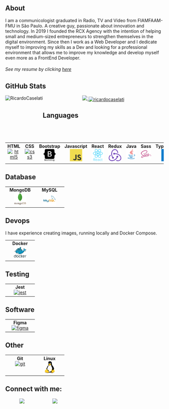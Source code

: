 ## About
<p>I am a communicologist graduated in Radio, TV and Video from FIAMFAAM-FMU in São Paulo. A creative guy, passionate about innovation and technology. In 2019 I founded the RCX Agency with the intention of helping small and medium-sized entrepreneurs to strengthen themselves in the digital environment. Since then I work as a Web Developer and I dedicate myself to improving my skills as a Dev and looking for a professional environment that allows me to improve my knowledge and develop myself even more as a FrontEnd Developer.</p>

<h6>See my resume by clicking <a href="https://gitconnected.com/ricardocaselati/resume">here</a></h6>

##  GitHub Stats
<div align="center">
  <a href="https://github.com/RicardoCaselati">
  <img height="150em"  align="left" src="https://github-readme-stats.vercel.app/api?username=RicardoCaselati&count_private=true&show_icons=true&icon_color=7cbc9a&title_color=23998e" alt="RicardoCaselati" />
  <img height="150em" src="https://github-readme-stats.vercel.app/api/top-langs/?username=RicardoCaselati&layout=compact&langs_count=15&title_color=23998e"/>
 <img align="center" src="https://github-readme-streak-stats.herokuapp.com/?user=ricardocaselati&" alt="ricardocaselati" />
  </a>
</div>

## Languages
<table width="320px">
    <tbody>
        <tr valign="top">
	 	<td width="80px" align="center">
            		<span><strong>HTML</strong></span><br>
            		<a href="https://www.w3.org/html/" target="_blank" rel="noreferrer"><img src="https://cdn.jsdelivr.net/gh/devicons/devicon/icons/html5/html5-original.svg" alt="html5" width="40"/></a>
            	</td>
		<td width="80px" align="center">
            		<span><strong>CSS</strong></span><br>
            		<a href="https://www.w3schools.com/css/" target="_blank" rel="noreferrer"><img src="https://cdn.jsdelivr.net/gh/devicons/devicon/icons/css3/css3-original.svg" alt="css3" width="40" /></a>
            	</td>
		<td width="80px" align="center">
            		<span><strong>Bootstrap</strong></span><br>
            		<a href="https://getbootstrap.com" target="_blank" rel="noreferrer"><img src="https://raw.githubusercontent.com/devicons/devicon/master/icons/bootstrap/bootstrap-plain-wordmark.svg" alt="bootstrap" width="40"/> </a>
           	</td>
           	<td width="80px" align="center">
            		<span><strong>Javascript</strong></span><br>
            		<a href="https://developer.mozilla.org/en-US/docs/Web/JavaScript" target="_blank" rel="noreferrer"><img src="https://raw.githubusercontent.com/devicons/devicon/master/icons/javascript/javascript-original.svg" alt="javascript" width="40"/> </a>
            	</td>	
            	<td width="80px" align="center">
            		<span><strong>React</strong></span><br>
            		<a href="https://reactjs.org/" target="_blank" rel="noreferrer"><img src="https://raw.githubusercontent.com/devicons/devicon/master/icons/react/react-original-wordmark.svg" alt="react" width="40"/> </a>
            	</td>
            	<td width="80px" align="center">
            		<span><strong>Redux</strong></span><br>
            		<a href="https://redux.js.org" target="_blank" rel="noreferrer"><img src="https://raw.githubusercontent.com/devicons/devicon/master/icons/redux/redux-original.svg" alt="redux" width="40"/> </a>
            	</td>
		<td width="80px" align="center">
			<span><strong>Java</strong></span><br>
			<a href="https://www.java.com" target="_blank" rel="noreferrer"><img src="https://raw.githubusercontent.com/devicons/devicon/master/icons/java/java-original.svg" alt="java" width="40"/> </a>
		</td>
		<td width="80px" align="center">
			<span><strong>Sass</strong></span><br>
			<a href="https://sass-lang.com" target="_blank" rel="noreferrer"><img src="https://raw.githubusercontent.com/devicons/devicon/master/icons/sass/sass-original.svg" alt="sass" width="40"/> </a>
		</td>
		<td width="80px" align="center">
			<span><strong>TypeScript</strong></span><br>
			<a href="https://www.typescriptlang.org/" target="_blank" rel="noreferrer"><img src="https://raw.githubusercontent.com/devicons/devicon/master/icons/typescript/typescript-original.svg" alt="typescript" width="40" /> </a>
		</td>
        </tr>
      </tbody>
  </table>

## Database
<table width="320px">
    <tbody>
        <tr valign="top">
		<td width="80px" align="center">
            		<span><strong>MongoDB</strong></span><br>
            		<a href="https://www.mongodb.com/" target="_blank" rel="noreferrer"><img src="https://raw.githubusercontent.com/devicons/devicon/master/icons/mongodb/mongodb-original-wordmark.svg" alt="mongodb" width="40" /> </a>
           	</td>
		<td width="80px" align="center">
            		<span><strong>MySQL</strong></span><br>
			<a href="https://www.mysql.com/" target="_blank" rel="noreferrer"><img src="https://raw.githubusercontent.com/devicons/devicon/master/icons/mysql/mysql-original-wordmark.svg" alt="mysql" width="40" /> </a>
		 </td>
        </tr>
      </tbody>
  </table>

## Devops
<p>I have experience creating images, running locally and Docker Compose.</p>
<table width="320px">
    <tbody>
        <tr valign="top">
		 <td width="80px" align="center">
            		<span><strong>Docker</strong></span><br>
            		<a href="https://www.docker.com/" target="_blank" rel="noreferrer"><img src="https://raw.githubusercontent.com/devicons/devicon/master/icons/docker/docker-original-wordmark.svg" alt="docker" width="40" /> </a>
            	</td>
        </tr>
      </tbody>
  </table>
 
  ## Testing
<table width="320px">
    <tbody>
        <tr valign="top">
		 <td width="80px" align="center">
            		<span><strong>Jest</strong></span><br>
            		<a href="https://jestjs.io" target="_blank" rel="noreferrer"><img src="https://www.vectorlogo.zone/logos/jestjsio/jestjsio-icon.svg" alt="jest" width="40" /> </a>
            	</td>
        </tr>
      </tbody>
  </table>
  
  ## Software
<table width="320px">
    <tbody>
        <tr valign="top">
		 <td width="80px" align="center">
            		<span><strong>Figma</strong></span><br>
            		<a href="https://www.figma.com/" target="_blank" rel="noreferrer"><img src="https://www.vectorlogo.zone/logos/figma/figma-icon.svg" alt="figma" width="40" /> </a>
            	</td>
        </tr>
      </tbody>
  </table>

 ## Other
 <table width="320px">
    <tbody>
        <tr valign="top">
		<td width="80px" align="center">
            		<span><strong>Git</strong></span><br>
            		<a href="https://git-scm.com/" target="_blank" rel="noreferrer">
<img src="https://www.vectorlogo.zone/logos/git-scm/git-scm-icon.svg" alt="git" width="40" /> </a>
            	</td>
		 <td width="80px" align="center">
            		<span><strong>Linux</strong></span><br>
            		<a href="https://www.linux.org/" target="_blank" rel="noreferrer">
<img src="https://raw.githubusercontent.com/devicons/devicon/master/icons/linux/linux-original.svg" alt="linux" width="40" /> </a>
            	</td>
        </tr>
      </tbody>
  </table>

 ## Connect with me:
<p align="left" style="display: flex; justify-content: space-around; align-items: center; width: 210px">
  <a href="https://linkedin.com/in/https://www.linkedin.com/in/ricardo-caselati/" target="_blank"><img src="https://img.shields.io/badge/-LinkedIn-%230077B5?style=for-the-badge&logo=linkedin&logoColor=white" target="_blank"></a>
  <a href="mailto:ricardocaselati@gmail.com" target="_blank"><img src="https://img.shields.io/badge/-Gmail-%23333?style=for-the-badge&logo=gmail&logoColor=red" target="_blank"></a>
</p>
